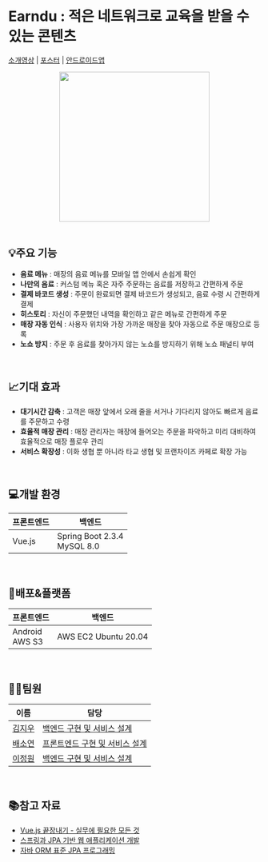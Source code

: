 # Earndu : 적은 네트워크로 교육을 받을 수 있는 콘텐츠


[소개영상](https://www.youtube.com/) | [포스터](https://drive.google.com/) | [안드로이드앱](https://drive.google.com)

<center><img src="/img/logo.png" width="300" height="300"></center>
<br>

## 💡주요 기능

* __음료 메뉴__ : 매장의 음료 메뉴를 모바일 앱 안에서 손쉽게 확인
* __나만의 음료__ :  커스텀 메뉴 혹은 자주 주문하는 음료를 저장하고 간편하게 주문
* __결제 바코드 생성__ : 주문이 완료되면 결제 바코드가 생성되고, 음료 수령 시 간편하게 결제
* __히스토리__ : 자신이 주문했던 내역을 확인하고 같은 메뉴로 간편하게 주문
* __매장 자동 인식__ : 사용자 위치와 가장 가까운 매장을 찾아 자동으로 주문 매장으로 등록
* __노쇼 방지__ : 주문 후 음료를 찾아가지 않는 노쇼를 방지하기 위해 노쇼 패널티 부여

<br>

## 📈기대 효과

* __대기시간 감축__ : 고객은 매장 앞에서 오래 줄을 서거나 기다리지 않아도 빠르게 음료를 주문하고 수령
* __효율적 매장 관리__ : 매장 관리자는 매장에 들어오는 주문을 파악하고 미리 대비하여 효율적으로 매장 플로우 관리
* __서비스 확장성__ : 이화 생협 뿐 아니라 타교 생협 및 프랜차이즈 카페로 확장 가능

<br>

## 💻개발 환경

|프론트엔드|백엔드|
|--|--|
|Vue.js|Spring Boot 2.3.4<br>MySQL 8.0|

<br>

## 🚀배포&플랫폼

|프론트엔드|백엔드|
|--|--|
|Android<br>AWS S3|AWS EC2 Ubuntu 20.04|

<br>

## 👩‍💻팀원

|이름|담당|
|--|--|
|[김지우](https://github.com/jiwoo-kimm)|[백엔드 구현 및 서비스 설계](https://velog.io/@jwkim/series/%EC%A1%B8%EC%97%85%ED%94%84%EB%A1%9C%EC%A0%9D%ED%8A%B8-%ED%97%A4%EC%9D%B4%EB%8F%99%EB%8F%99)|
|[배소연](https://github.com/sdsdsrd)|[프론트엔드 구현 및 서비스 설계](https://velog.io/@sdsdsrd/series/%EC%A1%B8%EC%97%85%ED%94%84%EB%A1%9C%EC%A0%9D%ED%8A%B8)|
|[이정원](https://github.com/jeongwon-iee)|[백엔드 구현 및 서비스 설계](https://velog.io/@lychee)|

<br>

## 📚참고 자료

* [Vue.js 끝장내기 - 실무에 필요한 모든 것](https://www.inflearn.com/course/vue-js-%EB%81%9D%EB%82%B4%EA%B8%B0-%EC%BA%A1%ED%8B%B4%ED%8C%90%EA%B5%90/dashboard)
* [스프링과 JPA 기반 웹 애플리케이션 개발](https://www.inflearn.com/course/%EC%8A%A4%ED%94%84%EB%A7%81-JPA-%EC%9B%B9%EC%95%B1/dashboard)
* [자바 ORM 표준 JPA 프로그래밍](http://www.kyobobook.co.kr/product/detailViewKor.laf?ejkGb=KOR&mallGb=KOR&barcode=9788960777330&orderClick=LAG&Kc=)
